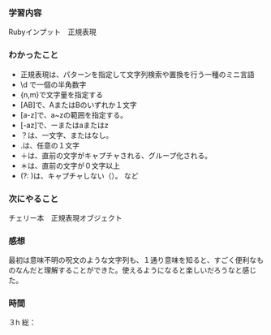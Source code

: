 ### 学習内容
Rubyインプット　正規表現
### わかったこと
- 正規表現は、パターンを指定して文字列検索や置換を行う一種のミニ言語
- \d で一個の半角数字
- {n,m}で文字量を指定する
- [AB]で、AまたはBのいずれか１文字
- [a-z]で、a~zの範囲を指定する。
- [-az]で、ーまたはaまたはz
- ？は、一文字、またはなし。
- .は、任意の１文字
- ＋は、直前の文字がキャプチャされる、グループ化される。
- ＊は、直前の文字が０文字以上
- (?: )は、キャプチャしない（）。
  など
### 次にやること
チェリー本　正規表現オブジェクト
### 感想
最初は意味不明の呪文のような文字列も、１通り意味を知ると、すごく便利なものなんだと理解することができた。使えるようになると楽しいだろうなと感じた。
### 時間
３h
総：
